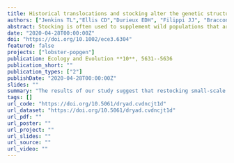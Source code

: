 ```yaml
---
title: Historical translocations and stocking alter the genetic structure of a Mediterranean lobster fishery
authors: ["Jenkins TL","Ellis CD","Durieux EDH", "Filippi JJ", "Bracconi J", "Stevens JR"]
abstract: Stocking is often used to supplement wild populations that are overexploited or have collapsed, yet it is unclear how this affects the genetic diversity of marine invertebrate populations. During the 1970s, a lobster stock enhancement program was carried out around the island of Corsica in the Mediterranean using individuals translocated from the Atlantic coast of France. This included the release of thousands of hatchery‐reared postlarval lobsters and several adult individuals, but no monitoring plan was established to assess whether these animals survived and recruited to the population. In this study, we sampled European lobster (Homarus gammarus ) individuals caught around Corsica and tested whether they showed Atlantic ancestry. Due to a natural marked phylogeographic break between Atlantic and Mediterranean lobsters, we hypothesized that lobsters with dominant (>0.50) Atlantic ancestry were descended from historical stocking releases. Twenty Corsican lobsters were genotyped at 79 single nucleotide polymorphisms, and assignment analysis showed that the majority (13) had dominant Atlantic ancestry. This suggests that the hatchery stocking program carried out in Corsica during the 1970s, using individuals translocated from the Atlantic coast of France, has likely augmented local recruitment but at a cost of altering the genetic structure of the Corsican lobster population.
date: "2020-04-28T00:00:00Z"
doi: "https://doi.org/10.1002/ece3.6304"
featured: false
projects: ["lobster-popgen"]
publication: Ecology and Evolution **10**, 5631--5636
publication_short: ""
publication_types: ["2"]
publishDate: "2020-04-28T00:00:00Z"
slides: ""
summary: "The results of our study suggest that restocking small‐scale fisheries such as Corsica with hatchery‐reared juveniles can be beneficial in terms of enhancing local abundance, but also that translocating animals beyond the extent of natural connectivity can have profound and long‐lasting impacts on the genetic makeup of admixed stocks."
tags: []
url_code: "https://doi.org/10.5061/dryad.cvdncjt1d"
url_dataset: "https://doi.org/10.5061/dryad.cvdncjt1d"
url_pdf: ""
url_poster: ""
url_project: ""
url_slides: ""
url_source: ""
url_video: ""
---
```


